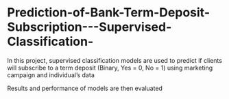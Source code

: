 # Prediction-of-Bank-Term-Deposit-Subscription---Supervised-Classification-

In this project, supervised classification models are used to predict if clients will subscribe to a term deposit (Binary, Yes = 0, No = 1) using marketing campaign and individual’s data

Results and performance of models are then evaluated
